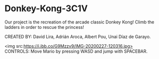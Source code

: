 <h1>Donkey-Kong-3C1V</h1>

Our project is the recreation of the arcade classic Donkey Kong!
Climb the ladders in order to rescue the princess! 

CREATED BY:
David Lira, Adrián Aroca, Albert Pou, Unai Díaz de Garayo.

<img src:https://i.ibb.co/G9Mzzv9/IMG-20200227-120316.jpg>
CONTROLS:
Move Mario by pressing WASD and jump with SPACEBAR.
